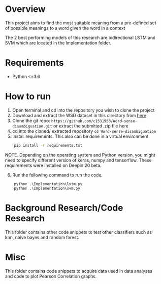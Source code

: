 # Overview
This project aims to find the most suitable meaning from a pre-defined set of possible meanings to a word given the word in a context

The 2 best performing models of this research are bidirectional LSTM and SVM which are located in the Implementation folder.
# Requirements
* Python <=3.6

# How to run
1. Open terminal and cd into the repository you wish to clone the project
2. Download and extract the WSD dataset in this directory from [here](https://drive.google.com/file/d/1vUqRkMDMreXSclixOYs5MNBB3e5Dqjz-/view?usp=sharing)
3. Clone the git repo: `https://github.com/c1531958/Word-sense-disambiguation.git` or extract the submitted .zip file here
4. cd into the cloned/ extracted repository `cd Word-sense-disambiguation `
5. Install requirements. This also can be done in a virtual environment
```sh
    pip install -r requirements.txt
```

NOTE. Depending on the operating system and Python version, you might need to specify different version of keras, numpy and tensorflow. These requirements were installed on Deepin 20 beta.

6. Run the following command to run the code.
```
    python .\Implementation\lstm.py
    python .\Implementation\svm.py
```

# Background Research/Code Research 
This folder contains other code snippets to test other classifiers such as knn, naive bayes and random forest.

# Misc
This folder contains code snippets to acquire data used in  data analyses and code to plot Pearson Correlation graphs.


